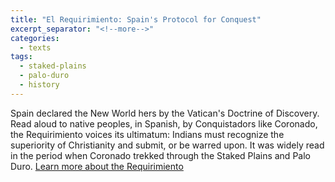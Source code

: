 ```yaml
---
title: "El Requirimiento: Spain's Protocol for Conquest"
excerpt_separator: "<!--more-->"
categories:
  - texts
tags:
  - staked-plains
  - palo-duro
  - history
---
```

Spain declared the New World hers by the Vatican's Doctrine of Discovery. Read aloud to native peoples, in Spanish, by Conquistadors like Coronado, the Requirimiento voices its ultimatum: Indians must recognize the superiority of Christianity and submit, or be warred upon. It was widely read in the period when Coronado trekked through the Staked Plains and Palo Duro. [Learn more about the Requirimiento](https://doctrineofdiscovery.org/requerimiento/)
